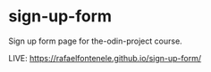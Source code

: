 # sign-up-form
Sign up form page for the-odin-project course.


LIVE: 
https://rafaelfontenele.github.io/sign-up-form/
